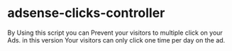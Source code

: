 adsense-clicks-controller
=========================

By Using this script you can Prevent your visitors to multiple click on your Ads.  in this version Your visitors can only click one time per day on the ad.
